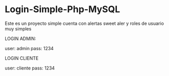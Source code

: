 # Login-Simple-Php-MySQL
Este es un proyecto simple cuenta con alertas sweet aler y roles de usuario muy simples

LOGIN ADMIN:

user:  admin
pass:  1234


LOGIN CLIENTE

user:  cliente
pass:  1234
